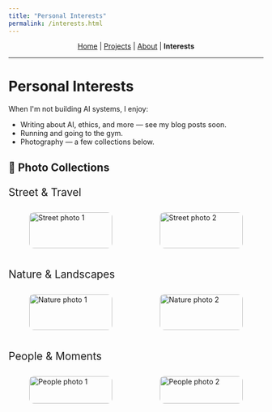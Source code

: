 ```yaml
---
title: "Personal Interests"
permalink: /interests.html
---
```


<style>
/* Keep the header compact */
.page-header { padding: 1rem 1.5rem; }
.project-name { font-size: 1.5rem; }
.project-tagline { font-size: 0.9rem; }

/* --- Gallery layout --- */
.gallery {
  display: grid;
  grid-template-columns: repeat(2, minmax(0, 1fr)); /* 2 per row */
  gap: 12px;
  margin: 0.75rem 0 1.5rem;
}
@media (max-width: 720px) {
  .gallery { grid-template-columns: 1fr; } /* 1 per row on phones */
}
.photo-card {
  background: rgba(255,255,255,0.04); /* looks good on dark & light */
  border: 1px solid rgba(255,255,255,0.08);
  border-radius: 10px;
  overflow: hidden;
}
.photo-card img {
  display: block;
  width: 100%;
  height: auto;
}
.photo-card figcaption {
  padding: 8px 10px;
  font-size: 0.9rem;
  opacity: 0.9;
}
.section-title {
  margin-top: 1.5rem;
  margin-bottom: 0.5rem;
  font-size: 1.3rem;
}
</style>

<link rel="stylesheet" href="/assets/css/style.css">

<p align="center" style="margin-top: 0.5rem; margin-bottom: 0.5rem; line-height: 1.2;">
  <a href="/index.html">Home</a> |
  <a href="/projects.html">Projects</a> |
  <a href="/about.html">About</a> |
  <strong>Interests</strong>
</p>

---

# Personal Interests

When I'm not building AI systems, I enjoy:

- Writing about AI, ethics, and more — see my blog posts soon.
- Running and going to the gym.
- Photography — a few collections below.

## 📸 Photo Collections

<div class="section-title">Street & Travel</div>
<div class="gallery">
  <figure class="photo-card">
    <img src="/assets/img/street_01.jpg" alt="Street photo 1">
    <figcaption>Athens — evening light</figcaption>
  </figure>
  <figure class="photo-card">
    <img src="/assets/img/street_02.jpg" alt="Street photo 2">
    <figcaption>Rome — quiet alley</figcaption>
  </figure>
</div>

<div class="section-title">Nature & Landscapes</div>
<div class="gallery">
  <figure class="photo-card">
    <img src="/assets/img/nature_01.jpg" alt="Nature photo 1">
    <figcaption>Sunrise over the ridge</figcaption>
  </figure>
  <figure class="photo-card">
    <img src="/assets/img/nature_02.jpg" alt="Nature photo 2">
    <figcaption>Sea & clouds</figcaption>
  </figure>
</div>

<div class="section-title">People & Moments</div>
<div class="gallery">
  <figure class="photo-card">
    <img src="/assets/img/people_01.jpg" alt="People photo 1">
    <figcaption>Candid smile</figcaption>
  </figure>
  <figure class="photo-card">
    <img src="/assets/img/people_02.jpg" alt="People photo 2">
    <figcaption>Friends at sunset</figcaption>
  </figure>
</div>
